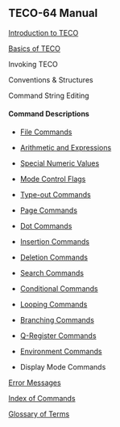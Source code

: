 ## TECO-64 Manual

[Introduction to TECO](intro.md)

[Basics of TECO](basics.md)

Invoking TECO

Conventions & Structures

Command String Editing

#### Command Descriptions

- [File Commands](file.md)

- [Arithmetic and Expressions](oper.md)

- [Special Numeric Values](values.md)

- [Mode Control Flags](flags.md)

- [Type-out Commands](typeout.md)

- [Page Commands](page.md)

- [Dot Commands](dot.md)

- [Insertion Commands](insert.md)

- [Deletion Commands](delete.md)

- [Search Commands](search.md)

- [Conditional Commands](ifthen.md)

- [Looping Commands](loops.md)

- [Branching Commands](branching.md)

- [Q-Register Commands](qregister.md)

- [Environment Commands](env.md)

- Display Mode Commands

[Error Messages](errors.md)

[Index of Commands](index.md)

[Glossary of Terms](glossary.md)

